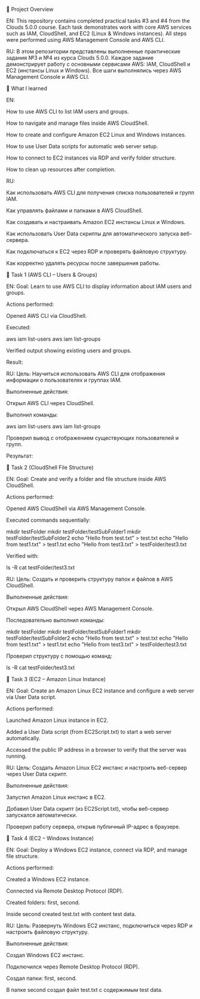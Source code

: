 📘 Project Overview

EN:
This repository contains completed practical tasks #3 and #4 from the Clouds 5.0.0 course.
Each task demonstrates work with core AWS services such as IAM, CloudShell, and EC2 (Linux & Windows instances).
All steps were performed using AWS Management Console and AWS CLI.

RU:
В этом репозитории представлены выполненные практические задания №3 и №4 из курса Clouds 5.0.0.
Каждое задание демонстрирует работу с основными сервисами AWS: IAM, CloudShell и EC2 (инстансы Linux и Windows).
Все шаги выполнялись через AWS Management Console и AWS CLI.

🧠 What I learned

EN:

How to use AWS CLI to list IAM users and groups.

How to navigate and manage files inside AWS CloudShell.

How to create and configure Amazon EC2 Linux and Windows instances.

How to use User Data scripts for automatic web server setup.

How to connect to EC2 instances via RDP and verify folder structure.

How to clean up resources after completion.

RU:

Как использовать AWS CLI для получения списка пользователей и групп IAM.

Как управлять файлами и папками в AWS CloudShell.

Как создавать и настраивать Amazon EC2 инстансы Linux и Windows.

Как использовать User Data скрипты для автоматического запуска веб-сервера.

Как подключаться к EC2 через RDP и проверять файловую структуру.

Как корректно удалять ресурсы после завершения работы.

🧩 Task 1 (AWS CLI – Users & Groups)

EN:
Goal:
Learn to use AWS CLI to display information about IAM users and groups.

Actions performed:

Opened AWS CLI via CloudShell.

Executed:

aws iam list-users
aws iam list-groups


Verified output showing existing users and groups.

Result:

RU:
Цель:
Научиться использовать AWS CLI для отображения информации о пользователях и группах IAM.

Выполненные действия:

Открыл AWS CLI через CloudShell.

Выполнил команды:

aws iam list-users
aws iam list-groups


Проверил вывод с отображением существующих пользователей и групп.

Результат:


🧩 Task 2 (CloudShell File Structure)

EN:
Goal:
Create and verify a folder and file structure inside AWS CloudShell.

Actions performed:

Opened AWS CloudShell via AWS Management Console.

Executed commands sequentially:

mkdir testFolder
mkdir testFolder/testSubFolder1
mkdir testFolder/testSubFolder2
echo "Hello from test.txt" > test.txt
echo "Hello from test1.txt" > test1.txt
echo "Hello from test3.txt" > testFolder/test3.txt


Verified with:

ls -R
cat testFolder/test3.txt




RU:
Цель:
Создать и проверить структуру папок и файлов в AWS CloudShell.

Выполненные действия:

Открыл AWS CloudShell через AWS Management Console.

Последовательно выполнил команды:

mkdir testFolder
mkdir testFolder/testSubFolder1
mkdir testFolder/testSubFolder2
echo "Hello from test.txt" > test.txt
echo "Hello from test1.txt" > test1.txt
echo "Hello from test3.txt" > testFolder/test3.txt


Проверил структуру с помощью команд:

ls -R
cat testFolder/test3.txt




🧩 Task 3 (EC2 – Amazon Linux Instance)

EN:
Goal:
Create an Amazon Linux EC2 instance and configure a web server via User Data script.

Actions performed:

Launched Amazon Linux instance in EC2.

Added a User Data script (from EC2Script.txt) to start a web server automatically.

Accessed the public IP address in a browser to verify that the server was running.




RU:
Цель:
Создать Amazon Linux EC2 инстанс и настроить веб-сервер через User Data скрипт.

Выполненные действия:

Запустил Amazon Linux инстанс в EC2.

Добавил User Data скрипт (из EC2Script.txt), чтобы веб-сервер запускался автоматически.

Проверил работу сервера, открыв публичный IP-адрес в браузере.



🧩 Task 4 (EC2 – Windows Instance)

EN:
Goal:
Deploy a Windows EC2 instance, connect via RDP, and manage file structure.

Actions performed:

Created a Windows EC2 instance.

Connected via Remote Desktop Protocol (RDP).

Created folders: first, second.

Inside second created test.txt with content test data.



RU:
Цель:
Развернуть Windows EC2 инстанс, подключиться через RDP и настроить файловую структуру.

Выполненные действия:

Создал Windows EC2 инстанс.

Подключился через Remote Desktop Protocol (RDP).

Создал папки: first, second.

В папке second создал файл test.txt с содержимым test data.

